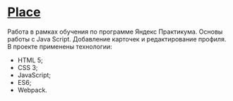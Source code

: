 # [Place](https://Kventista.github.io/place/)

Работа в рамках обучения по программе Яндекс Практикума. 
Основы работы с Java Script. 
Добавление карточек и редактирование профиля.
В проекте применены технологии:
* HTML 5;
* CSS 3;
* JavaScript;
* ES6;
* Webpack.


